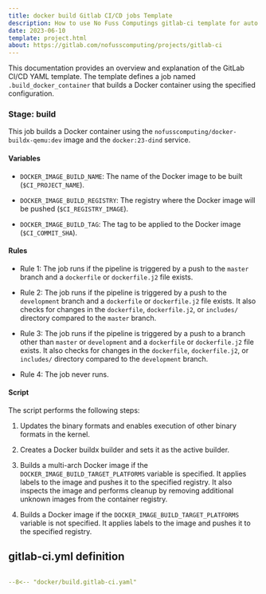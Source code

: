 ```yaml
---
title: docker build Gitlab CI/CD jobs Template
description: How to use No Fuss Computings gitlab-ci template for auto creation of CI/CD joobs.
date: 2023-06-10
template: project.html
about: https://gitlab.com/nofusscomputing/projects/gitlab-ci
---
```


This documentation provides an overview and explanation of the GitLab CI/CD YAML template. The template defines a job named `.build_docker_container` that builds a Docker container using the specified configuration.


### Stage: build

This job builds a Docker container using the `nofusscomputing/docker-buildx-qemu:dev` image and the `docker:23-dind` service.


#### Variables

- `DOCKER_IMAGE_BUILD_NAME`: The name of the Docker image to be built (`$CI_PROJECT_NAME`).

- `DOCKER_IMAGE_BUILD_REGISTRY`: The registry where the Docker image will be pushed (`$CI_REGISTRY_IMAGE`).

- `DOCKER_IMAGE_BUILD_TAG`: The tag to be applied to the Docker image (`$CI_COMMIT_SHA`).


#### Rules

- Rule 1: The job runs if the pipeline is triggered by a push to the `master` branch and a `dockerfile` or `dockerfile.j2` file exists.

- Rule 2: The job runs if the pipeline is triggered by a push to the `development` branch and a `dockerfile` or `dockerfile.j2` file exists. It also checks for changes in the `dockerfile`, `dockerfile.j2`, or `includes/` directory compared to the `master` branch.

- Rule 3: The job runs if the pipeline is triggered by a push to a branch other than `master` or `development` and a `dockerfile` or `dockerfile.j2` file exists. It also checks for changes in the `dockerfile`, `dockerfile.j2`, or `includes/` directory compared to the `development` branch.

- Rule 4: The job never runs.


#### Script

The script performs the following steps:

1. Updates the binary formats and enables execution of other binary formats in the kernel.

2. Creates a Docker buildx builder and sets it as the active builder.

3. Builds a multi-arch Docker image if the `DOCKER_IMAGE_BUILD_TARGET_PLATFORMS` variable is specified. It applies labels to the image and pushes it to the specified registry. It also inspects the image and performs cleanup by removing additional unknown images from the container registry.

4. Builds a Docker image if the `DOCKER_IMAGE_BUILD_TARGET_PLATFORMS` variable is not specified. It applies labels to the image and pushes it to the specified registry.


## gitlab-ci.yml definition

``` yaml title=".gitlab-ci.yml" linenums="1"

--8<-- "docker/build.gitlab-ci.yaml"

```
